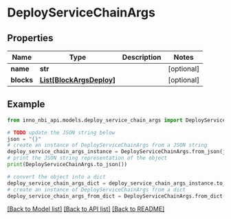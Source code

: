 # DeployServiceChainArgs


## Properties

Name | Type | Description | Notes
------------ | ------------- | ------------- | -------------
**name** | **str** |  | [optional] 
**blocks** | [**List[BlockArgsDeploy]**](BlockArgsDeploy.md) |  | [optional] 

## Example

```python
from inno_nbi_api.models.deploy_service_chain_args import DeployServiceChainArgs

# TODO update the JSON string below
json = "{}"
# create an instance of DeployServiceChainArgs from a JSON string
deploy_service_chain_args_instance = DeployServiceChainArgs.from_json(json)
# print the JSON string representation of the object
print(DeployServiceChainArgs.to_json())

# convert the object into a dict
deploy_service_chain_args_dict = deploy_service_chain_args_instance.to_dict()
# create an instance of DeployServiceChainArgs from a dict
deploy_service_chain_args_from_dict = DeployServiceChainArgs.from_dict(deploy_service_chain_args_dict)
```
[[Back to Model list]](../README.md#documentation-for-models) [[Back to API list]](../README.md#documentation-for-api-endpoints) [[Back to README]](../README.md)


